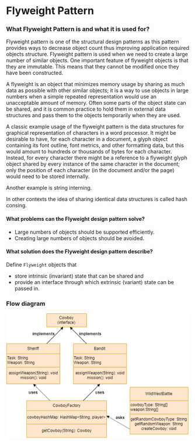 # Flyweight Pattern

### What Flyweight Pattern is and what it is used for?

Flyweight pattern is one of the structural design patterns as this pattern provides ways to decrease object count thus improving application required objects structure. Flyweight pattern is used when we need to create a large number of similar objects. One important feature of flyweight objects is that they are immutable. This means that they cannot be modified once they have been constructed.

A flyweight is an object that minimizes memory usage by sharing as much data as possible with other similar objects; it is a way to use objects in large numbers when a simple repeated representation would use an unacceptable amount of memory. Often some parts of the object state can be shared, and it is common practice to hold them in external data structures and pass them to the objects temporarily when they are used.

A classic example usage of the flyweight pattern is the data structures for graphical representation of characters in a word processor. It might be desirable to have, for each character in a document, a glyph object containing its font outline, font metrics, and other formatting data, but this would amount to hundreds or thousands of bytes for each character. Instead, for every character there might be a reference to a flyweight glyph object shared by every instance of the same character in the document; only the position of each character (in the document and/or the page) would need to be stored internally.

Another example is string interning.

In other contexts the idea of sharing identical data structures is called hash consing.

#### What problems can the Flyweight design pattern solve?
* Large numbers of objects should be supported efficiently.
* Creating large numbers of objects should be avoided.

#### What solution does the Flyweight design pattern describe? 
Define `Flyweight` objects that  
* store intrinsic (invariant) state that can be shared and
* provide an interface through which extrinsic (variant) state can be passed in.

### Flow diagram
![Flow diagram](flowchart.png)